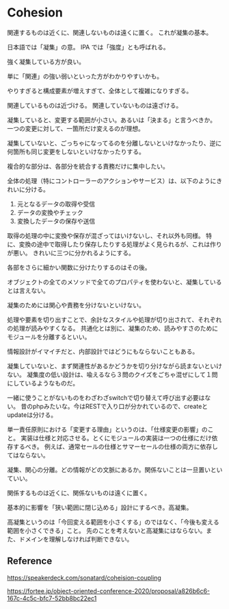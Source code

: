# Cohesion

関連するものは近くに、関連しないものは遠くに置く。
これが凝集の基本。

日本語では「凝集」の意。
IPA では「強度」とも呼ばれる。

強く凝集している方が良い。

単に「関連」の強い弱いといった方がわかりやすいかも。

やりすぎると構成要素が増えすぎて、全体として複雑になりすぎる。

関連しているものは近づける。
関連していないものは遠ざける。

凝集していると、変更する範囲が小さい。あるいは「決まる」と言うべきか。
一つの変更に対して、一箇所だけ変えるのが理想。

凝集していないと、ごっちゃになってるのを分離しないといけなかったり、逆に何箇所も同じ変更をしないといけなかったりする。

複合的な部分は、各部分を統合する責務だけに集中したい。

全体の処理（特にコントローラーのアクションやサービス）は、以下のようにきれいに分ける。

1. 元となるデータの取得や受信
2. データの変換やチェック
3. 変換したデータの保存や送信

取得の処理の中に変換や保存が混ざってはいけないし、それ以外も同様。
特に、変換の途中で取得したり保存したりする処理がよく見られるが、これは作りが悪い。
きれいに三つに分かれるようにする。

各部をさらに細かい関数に分けたりするのはその後。

オブジェクトの全てのメソッドで全てのプロパティを使わないと、凝集しているとは言えない。

凝集のためには関心や責務を分けないといけない。

処理や要素を切り出すことで、余計なスタイルや処理が切り出されて、それぞれの処理が読みやすくなる。
共通化とは別に、凝集のため、読みやすさのためにモジュールを分離するといい。

情報設計がイマイチだと、内部設計ではどうにもならないこともある。

凝集していないと、まず関連性があるかどうかを切り分けながら読まないといけない。
凝集度の低い設計は、喩えるなら３問のクイズをごちゃ混ぜにして１問にしているようなものだ。

一緒に使うことがないものをわざわざswitchで切り替えて呼び出す必要はない。
昔のphpみたいな。今はRESTで入り口が分かれているので、createとupdateは分ける。

単一責任原則における「変更する理由」というのは、「仕様変更の影響」のこと。
実装は仕様と対応させる。とくにモジュールの実装は一つの仕様にだけ依存するべき。
例えば、通常セールの仕様とサマーセールの仕様の両方に依存してはならない。

凝集、関心の分離。どの情報がどの文脈にあるか。関係ないことは一旦置いといていい。

関係するものは近くに、関係ないものは遠くに置く。

基本的に影響を「狭い範囲に閉じ込める」設計にするべき。高凝集。

高凝集というのは「今回変える範囲を小さくする」のではなく、「今後も変える範囲を小さくできる」こと。
先のことを考えないと高凝集にはならない。また、ドメインを理解しなければ判断できない。

## Reference

https://speakerdeck.com/sonatard/coheision-coupling

https://fortee.jp/object-oriented-conference-2020/proposal/a826b6c6-167c-4c5c-bfc7-52bb8bc22ec1
